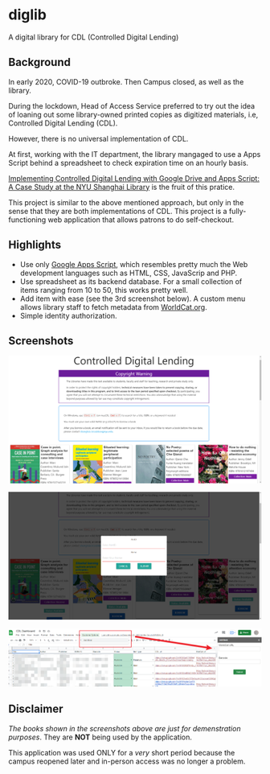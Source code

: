 # diglib
A digital library for CDL (Controlled Digital Lending)

## Background
In early 2020, COVID-19 outbroke. Then Campus closed, as well as the library. 

During the lockdown, Head of Access Service preferred to try out the idea of loaning out some library-owned printed copies as digitized materials, i.e, Controlled Digital Lending (CDL).

However, there is no universal implementation of CDL. 

At first, working with the IT department, the library mangaged to use a Apps Script behind a spreadsheet to check expiration time on an hourly basis.

[Implementing Controlled Digital Lending with Google Drive and Apps Script: A Case Study at the NYU Shanghai Library](https://doi.org/10.23974/ijol.2021.vol6.1.193) is the fruit of this pratice.

This project is similar to the above mentioned approach, but only in the sense that they are both implementations of CDL. This project is a fully-functioning web application that allows patrons to do self-checkout.


## Highlights
- Use only [Google Apps Script](https://developers.google.com/apps-script), which resembles pretty much the Web development languages such as HTML, CSS, JavaScrip and PHP.
- Use spreadsheet as its backend database. For a small collection of items ranging from 10 to 50, this works pretty well. 
- Add item with ease (see the 3rd screenshot below). A custom menu allows library staff to fetch metadata from [WorldCat.org](https://www.worldcat.org/). 
- Simple identity authorization. 

## Screenshots
![Homepage](https://github.com/Linerre/diglib/blob/master/CDL-2.png)

![user loan](https://github.com/Linerre/diglib/blob/master/cdl-1.png)

![metadata fetcher](https://github.com/Linerre/diglib/blob/master/CDL-3.png)

## Disclaimer
*The books shown in the screenshots above are just for demenstration purposes*.
They are **NOT** being used by the application. 

This application was used ONLY for a *very* short period because the campus reopened later and in-person access was no longer a problem.  
